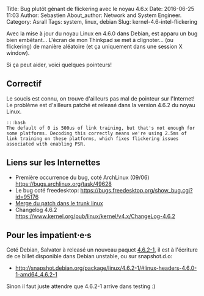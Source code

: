 Title: Bug plutôt gênant de flickering avec le noyau 4.6.x
Date: 2016-06-25 11:03
Author: Sebastien
About_author: Network and System Engineer.
Category: Asrall
Tags: system, linux, debian
Slug: kernel-4.6-intel-flickering

Avec la mise à jour du noyau Linux en 4.6.0 dans Debian, est apparu un bug bien
embêtant… L'écran de mon Thinkpad se met à clignoter… (ou flickering) de manière
aléatoire (et ça uniquement dans une session X window).

Si ça peut aider, voici quelques pointeurs!

## Correctif

Le soucis est connu, on trouve d'ailleurs pas mal de pointeur sur l'Internet! Le
problème est d'ailleurs patché et releasé dans la version 4.6.2 du noyau Linux.

    :::bash
    The default of 0 is 500us of link training, but that's not enough for
    some platforms. Decoding this correctly means we're using 2.5ms of
    link training on these platforms, which fixes flickering issues
    associated with enabling PSR.

## Liens sur les Internettes

* Première occurrence du bug, coté ArchLinux (09/06) <https://bugs.archlinux.org/task/49628>
* Le bug coté freedesktop: <https://bugs.freedesktop.org/show_bug.cgi?id=95176>
* [Merge du patch dans le trunk linux](https://git.kernel.org/cgit/linux/kernel/git/torvalds/linux.git/commit/?id=03b7b5f983091bca17e9c163832fcde56971d7d1)
* Changelog 4.6.2 <https://www.kernel.org/pub/linux/kernel/v4.x/ChangeLog-4.6.2>

## Pour les impatient⋅e⋅s

Coté Debian, Salvator à releasé un nouveau paquet
[4.6.2-1](https://anonscm.debian.org/cgit/kernel/linux.git/commit/?id=86e78453315a430a49a84d5772123de321fcb660),
il est à l'écriture de ce billet disponible dans Debian unstable, ou sur snapshot.d.o:

* <http://snapshot.debian.org/package/linux/4.6.2-1/#linux-headers-4.6.0-1-amd64_4.6.2-1>

Sinon il faut juste attendre que 4.6.2-1 arrive dans testing :)
